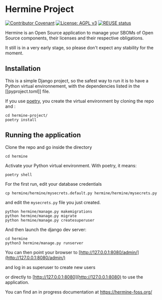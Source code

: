 <!--
SPDX-FileCopyrightText: 2021 Hermine-team <hermine@inno3.fr>
SPDX-FileCopyrightText: 2022 Martin Delabre <gitlab.com/delabre.martin>

SPDX-License-Identifier: CC-BY-4.0
-->

# Hermine Project

[![Contributor Covenant](https://img.shields.io/badge/Contributor%20Covenant-2.1-4baaaa.svg)](code_of_conduct.md)  [![License: AGPL v3](https://img.shields.io/badge/License-AGPL_v3-blue.svg)](https://www.gnu.org/licenses/agpl-3.0) [![REUSE status](https://api.reuse.software/badge/git.fsfe.org/reuse/api)](https://api.reuse.software/info/git.fsfe.org/reuse/api)

Hermine is an Open Source application to manage your SBOMs of Open Source components, their licenses and their respective obligations.

It still is in a very early stage, so please don't expect any stability for the moment.

## Installation

This is a simple Django project, so the safest way to run it is to have a Python 
virtual environnement, with the dependencies listed in the [[pyproject.toml]] file. 

If you use [poetry](https://python-poetry.org/docs/), you create the virtual 
environment by cloning the repo and : 

```
cd hermine-project/
poetry install
```

## Running the application

Clone the repo and go inside the directory

```
cd hermine
```

Activate your Python virtual environment. With poetry, it means: 
```
poetry shell
```
For the first run, edit your database credentials

```
cp hermine/hermine/mysecrets.default.py hermine/hermine/mysecrets.py 
``` 
and edit the `mysecrets.py` file you just created.


```
python hermine/manage.py makemigrations
python hermine/manage.py migrate
python hermine/manage.py createsuperuser
```

And then launch the django dev server:

```
cd hermine
python3 hermine/manage.py runserver
```
You can then point your browser to [http://127.0.0.1:8080/admin/](http://127.0.0.1:8080/admin/)

and log in as superuser to create new users

or directly to [http://127.0.0.1:8080](http://127.0.0.1:8080) to use the application.

You can find an in progress documentation at https://hermine-foss.org/ 

